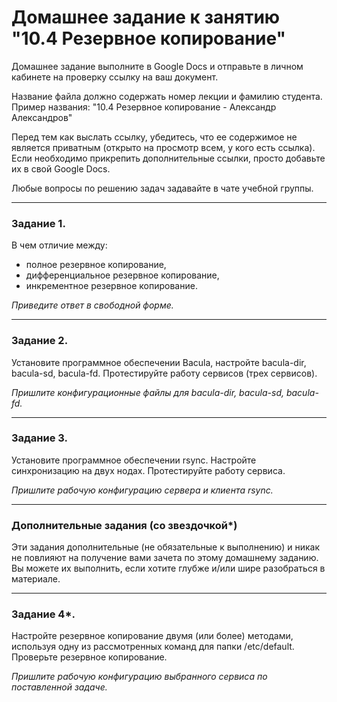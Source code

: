 # Домашнее задание к занятию "10.4 Резервное копирование"

Домашнее задание выполните в Google Docs и отправьте в личном кабинете на проверку ссылку на ваш документ.

Название файла должно содержать номер лекции и фамилию студента. Пример названия: "10.4 Резервное копирование - Александр Александров"

Перед тем как выслать ссылку, убедитесь, что ее содержимое не является приватным (открыто на просмотр всем, у кого есть ссылка). Если необходимо прикрепить дополнительные ссылки, просто добавьте их в свой Google Docs.

Любые вопросы по решению задач задавайте в чате учебной группы.

---

### Задание 1.

В чем отличие между:

- полное резервное копирование,
- дифференциальное резервное копирование,
- инкрементное резервное копирование.

*Приведите ответ в свободной форме.*

---

### Задание 2.

Установите программное обеспечении Bacula, настройте bacula-dir, bacula-sd,  bacula-fd. Протестируйте работу сервисов (трех сервисов).

*Пришлите конфигурационные файлы для bacula-dir, bacula-sd,  bacula-fd.*

---

### Задание 3.

Установите программное обеспечении rsync. Настройте синхронизацию на двух нодах. Протестируйте работу сервиса.

*Пришлите рабочую конфигурацию сервера и клиента rsync.*

---

### Дополнительные задания (со звездочкой*)
Эти задания дополнительные (не обязательные к выполнению) и никак не повлияют на получение вами зачета по этому домашнему заданию. Вы можете их выполнить, если хотите глубже и/или шире разобраться в материале.

---

### Задание 4*.

Настройте резервное копирование двумя (или более) методами, используя одну из рассмотренных команд для папки /etc/default. Проверьте резервное копирование.

*Пришлите рабочую конфигурацию выбранного сервиса по поставленной задаче.*
